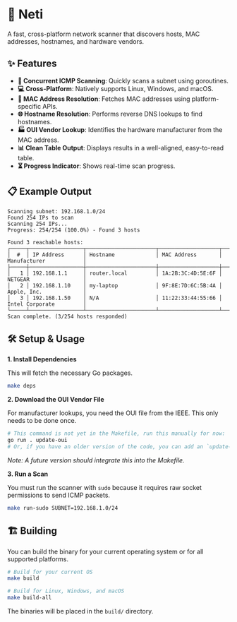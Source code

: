 # 📡 Neti

A fast, cross-platform network scanner that discovers hosts, MAC addresses, hostnames, and hardware vendors.

## ✨ Features

- **🚀 Concurrent ICMP Scanning**: Quickly scans a subnet using goroutines.
- **💻 Cross-Platform**: Natively supports Linux, Windows, and macOS.
- **📝 MAC Address Resolution**: Fetches MAC addresses using platform-specific APIs.
- **🌐 Hostname Resolution**: Performs reverse DNS lookups to find hostnames.
- **🏭 OUI Vendor Lookup**: Identifies the hardware manufacturer from the MAC address.
- **📊 Clean Table Output**: Displays results in a well-aligned, easy-to-read table.
- **⏳ Progress Indicator**: Shows real-time scan progress.

## 📋 Example Output

```
Scanning subnet: 192.168.1.0/24
Found 254 IPs to scan
Scanning 254 IPs...
Progress: 254/254 (100.0%) - Found 3 hosts

Found 3 reachable hosts:
┌─────┬─────────────────┬──────────────────────┬───────────────────┬─────────────────────────┐
│  #  │ IP Address      │ Hostname             │ MAC Address       │ Manufacturer            │
├─────┼─────────────────┼──────────────────────┼───────────────────┼─────────────────────────┤
│   1 │ 192.168.1.1     │ router.local         │ 1A:2B:3C:4D:5E:6F │ NETGEAR                 │
│   2 │ 192.168.1.10    │ my-laptop            │ 9F:8E:7D:6C:5B:4A │ Apple, Inc.             │
│   3 │ 192.168.1.50    │ N/A                  │ 11:22:33:44:55:66 │ Intel Corporate         │
└─────┴─────────────────┴──────────────────────┴───────────────────┴─────────────────────────┘
Scan complete. (3/254 hosts responded)
```

## 🛠️ Setup & Usage

**1. Install Dependencies**

This will fetch the necessary Go packages.

```bash
make deps
```

**2. Download the OUI Vendor File**

For manufacturer lookups, you need the OUI file from the IEEE. This only needs to be done once.

```bash
# This command is not yet in the Makefile, run this manually for now:
go run . update-oui 
# Or, if you have an older version of the code, you can add an `update-oui` command to your Makefile.
```
*Note: A future version should integrate this into the Makefile.*

**3. Run a Scan**

You must run the scanner with `sudo` because it requires raw socket permissions to send ICMP packets.

```bash
make run-sudo SUBNET=192.168.1.0/24
```

## 🏗️ Building

You can build the binary for your current operating system or for all supported platforms.

```bash
# Build for your current OS
make build

# Build for Linux, Windows, and macOS
make build-all
```
The binaries will be placed in the `build/` directory.
